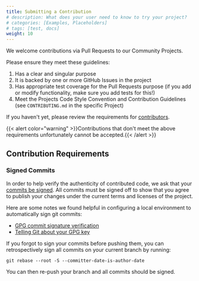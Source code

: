 ```yaml
---
title: Submitting a Contribution
# description: What does your user need to know to try your project?
# categories: [Examples, Placeholders]
# tags: [test, docs]
weight: 10
---
```


We welcome contributions via Pull Requests to our Community Projects.

Please ensure they meet these guidelines:

1. Has a clear and singular purpose
2. It is backed by one or more GitHub Issues in the project
3. Has appropriate test coverage for the Pull Requests purpose (if you add or modify functionality, make sure you add tests for this!)
4. Meet the Projects Code Style Convention and Contribution Guidelines (see `CONTRIBUTING.md` in the specific Project)

If you haven't yet, please review the requirements for [contributors](../community_roles/contributor.md).

{{< alert color="warning" >}}Contributions that don't meet the above requirements unfortunately cannot be accepted.{{< /alert >}}

## Contribution Requirements

### Signed Commits

In order to help verify the authenticity of contributed code, we ask that your [commits be signed](https://docs.github.com/en/authentication/managing-commit-signature-verification/signing-commits). All commits must be signed off to show that you agree to publish your changes under the current terms and licenses of the project.
  
Here are some notes we found helpful in configuring a local environment to automatically sign git commits:
  - [GPG commit signature verification](https://docs.github.com/en/authentication/managing-commit-signature-verification/about-commit-signature-verification#gpg-commit-signature-verification)
  - [Telling Git about your GPG key](https://docs.github.com/en/authentication/managing-commit-signature-verification/telling-git-about-your-signing-key#telling-git-about-your-gpg-key)

If you forgot to sign your commits before pushing them, you can retrospectively sign all commits on your current branch by running:
```
git rebase --root -S --committer-date-is-author-date
```

You can then re-push your branch and all commits should be signed.